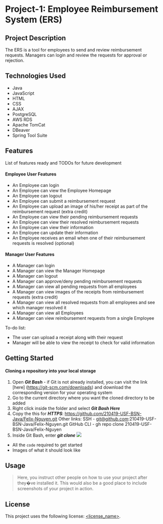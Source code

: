 # Project-1: Employee Reimbursement System (ERS)

## Project Description

The ERS is a tool for employees to send and review reimbursement requests. Managers can login and review the requests for approval or rejection.

## Technologies Used

* Java
* JavaScript
* HTML
* CSS
* AJAX
* PostgreSQL
* AWS RDS
* Apache TomCat
* DBeaver
* Spring Tool Suite


## Features

List of features ready and TODOs for future development
#### Employee User Features
- An Employee can login
- An Employee can view the Employee Homepage
- An Employee can logout
- An Employee can submit a reimbursement request
- An Employee can upload an image of his/her receipt as part of the reimbursement request (extra credit)
- An Employee can view their pending reimbursement requests
- An Employee can view their resolved reimbursement requests
- An Employee can view their information
- An Employee can update their information
- An Employee receives an email when one of their reimbursement requests is resolved (optional)

#### Manager User Features
- A Manager can login
- A Manager can view the Manager Homepage
- A Manager can logout
- A Manager can approve/deny pending reimbursement requests
- A Manager can view all pending requests from all employees
- A Manager can view images of the receipts from reimbursement requests (extra credit)
- A Manager can view all resolved requests from all employees and see which manager resolved it
- A Manager can view all Employees
- A Manager can view reimbursement requests from a single Employee 

To-do list:
* The user can upload a receipt along with their request
* Manager will be able to view the receipt to check for valid information

## Getting Started
#### Cloning a repository into your local storage
   1. Open ***Git Bash*** - if Git is not already installed, you can visit the link [here] (https://git-scm.com/downloads) and download the corresponding version for your operating system
   2. Go to the current directory where you want the cloned directory to be added
   3. Right click inside the folder and select ***Git Bash Here***
   4. Copy the this for ***HTTPS***: https://github.com/210419-USF-BSN-Java/Felix-Nguyen.git
   		Other links:
   		SSH - git@github.com:210419-USF-BSN-Java/Felix-Nguyen.git
   		GitHub CLI -  gh repo clone 210419-USF-BSN-Java/Felix-Nguyen
   5. Inside Git Bash, enter ***git clone***
   	<img src ="https://ibb.co/DzWpj4D">

- All the `code` required to get started
- Images of what it should look like

## Usage

> Here, you instruct other people on how to use your project after they�ve installed it. This would also be a good place to include screenshots of your project in action.



## License

This project uses the following license: [<license_name>](<link>).
